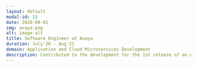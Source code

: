 ```yaml
---
layout: default
modal-id: 13
date: 2020-08-01
img: avaya.png
alt: image-alt
title: Software Engineer at Avaya
duration: July'20 - Aug'21
domain: Application and Cloud Microservices Development
description: Contributed to the development for the 1st release of an Analytics as a Service product having a microservices based architecture to be deployed on Azure. Involved in the backend implementation of Data Collector services developed in Spring Batch and deployed as Azure Web Apps leveraging Azure Hybrid Connections for on-prem connectivity, along with the Admin and DB Management services deployed in an Azure Kubernetes cluster using Helm. Worked on a POC for Aiven Kafka and Kafka Connect utilizing Prometheus and Grafana dashboards for monitoring metrics. For the individual project as part of the GLIDE Program directed towards new hires, developed a Golang adapter responsible for the enrichment of real time raw call volume data. Used Azure Event Hubs, Stream Analytics, Logic Apps and SQL DB to process and store this data in real time. Performed call volume forecasting by both developing a Django based dashboard deployed as an Azure Web App and using MicroStrategy predictive analytics.
---
```

